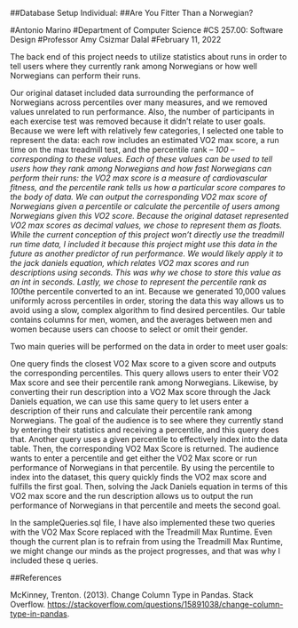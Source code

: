 
##Database Setup Individual:
##Are You Fitter Than a Norwegian?


#Antonio Marino
#Department of Computer Science
#CS 257.00: Software Design
#Professor Amy Csizmar Dalal
#February 11, 2022

The back end of this project needs to utilize statistics
about runs in order to tell users where they currently
rank among Norwegians or how well Norwegians can perform
their runs.

Our original dataset included data surrounding the
performance of Norwegians across percentiles over
many measures, and we removed values unrelated to
run performance. Also, the number of participants
in each exercise test was removed because it didn’t
relate to user goals. Because we were left with
relatively few categories, I selected one table
to represent the data: each row includes an
estimated VO2 max score, a run time on the max
treadmill test, and the percentile rank – *100 –
corresponding to these values. Each of these values
can be used to tell users how they rank among
Norwegians and how fast Norwegians can perform
their runs: the VO2 max score is a measure of
cardiovascular fitness, and the percentile rank
tells us how a particular score compares to the
body of data. We can output the corresponding
VO2 max score of Norwegians given a percentile
or calculate the percentile of users among
Norwegians given this VO2 score. Because the
original dataset represented VO2 max scores as
decimal values, we chose to represent them as
floats. While the current conception of this project
won’t directly use the treadmill run time data, I
included it because this project might use this data
in the future as another predictor of run performance.
We would likely apply it to the jack daniels equation,
which relates VO2 max scores and run descriptions
using seconds. This was why we chose to store this
value as an int in seconds. Lastly, we chose to
represent the percentile rank as 100*the percentile
converted to an int. Because we generated 10,000
values uniformly across percentiles in order,
storing the data this way allows us to avoid using
a slow, complex algorithm to find desired
percentiles. Our table contains columns for men,
women, and the averages between men and women
because users can choose to select or omit their
gender.


Two main queries will be performed on the data
in order to meet user goals:

One query finds the closest VO2 Max score to
a given score and outputs the corresponding
percentiles. This query allows users to enter
their VO2 Max score and see their percentile
rank among Norwegians. Likewise, by converting
their run description into a VO2 Max score
through the Jack Daniels equation, we can use
this same query to let users enter a description
of their runs and calculate their percentile
rank among Norwegians. The goal of the audience
is to see where they currently stand by
entering their statistics and receiving a
percentile, and this query does that. Another
query uses a given percentile to effectively
index into the data table. Then, the corresponding
VO2 Max Score is returned. The audience wants
to enter a percentile and get either the VO2
Max score or run performance of Norwegians in
that percentile. By using the percentile to
index into the dataset, this query quickly
finds the VO2 max score and fulfills the first
goal. Then, solving the Jack Daniels equation
in terms of this VO2 max score and the run
description allows us to output the run performance
of Norwegians in that percentile and meets the
second goal.

In the sampleQueries.sql file, I have also
implemented these two queries with the VO2
Max Score replaced with the Treadmill Max
Runtime. Even though the current plan is
to refrain from using the Treadmill Max Runtime,
we might change our minds as the project
progresses, and that was why I included these q
ueries.

##References

McKinney, Trenton. (2013). Change Column Type
in Pandas. Stack Overflow.
https://stackoverflow.com/questions/15891038/change-column-type-in-pandas.

